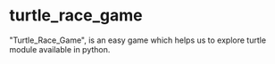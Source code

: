 # turtle_race_game
"Turtle_Race_Game", is an easy game which helps us to explore turtle module available in python.
